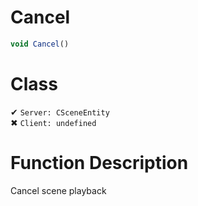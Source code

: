 # Cancel
```js	
void Cancel()
```
# Class
✔ `Server: CSceneEntity`  
✖ `Client: undefined`  

# Function Description
Cancel scene playback
